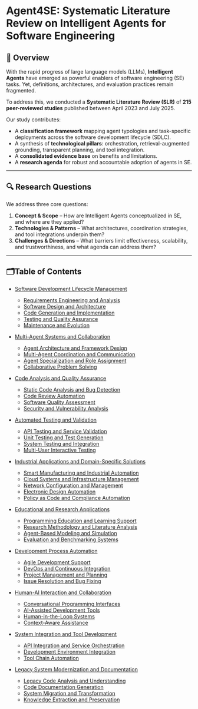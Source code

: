 # Agent4SE: Systematic Literature Review on Intelligent Agents for Software Engineering

## 📖 Overview

With the rapid progress of large language models (LLMs), **Intelligent Agents** have emerged as powerful enablers of software engineering (SE) tasks. Yet, definitions, architectures, and evaluation practices remain fragmented.

To address this, we conducted a **Systematic Literature Review (SLR)** of **215 peer-reviewed studies** published between April 2023 and July 2025.  

Our study contributes:  
- A **classification framework** mapping agent typologies and task-specific deployments across the software development lifecycle (SDLC).  
- A synthesis of **technological pillars**: orchestration, retrieval-augmented grounding, transparent planning, and tool integration.  
- A **consolidated evidence base** on benefits and limitations.  
- A **research agenda** for robust and accountable adoption of agents in SE.  

---

## 🔍 Research Questions

We address three core questions:  

1. **Concept & Scope** – How are Intelligent Agents conceptualized in SE, and where are they applied?  
2. **Technologies & Patterns** – What architectures, coordination strategies, and tool integrations underpin them?  
3. **Challenges & Directions** – What barriers limit effectiveness, scalability, and trustworthiness, and what agenda can address them?  

---

## 🗂Table of Contents

- [Software Development Lifecycle Management](#software-development-lifecycle-management)  
  - [Requirements Engineering and Analysis](#requirements-engineering-and-analysis)  
  - [Software Design and Architecture](#software-design-and-architecture)  
  - [Code Generation and Implementation](#code-generation-and-implementation)  
  - [Testing and Quality Assurance](#testing-and-quality-assurance)  
  - [Maintenance and Evolution](#maintenance-and-evolution)  

- [Multi-Agent Systems and Collaboration](#multi-agent-systems-and-collaboration)  
  - [Agent Architecture and Framework Design](#agent-architecture-and-framework-design)  
  - [Multi-Agent Coordination and Communication](#multi-agent-coordination-and-communication)  
  - [Agent Specialization and Role Assignment](#agent-specialization-and-role-assignment)  
  - [Collaborative Problem Solving](#collaborative-problem-solving)  

- [Code Analysis and Quality Assurance](#code-analysis-and-quality-assurance)  
  - [Static Code Analysis and Bug Detection](#static-code-analysis-and-bug-detection)  
  - [Code Review Automation](#code-review-automation)  
  - [Software Quality Assessment](#software-quality-assessment)  
  - [Security and Vulnerability Analysis](#security-and-vulnerability-analysis)  

- [Automated Testing and Validation](#automated-testing-and-validation)  
  - [API Testing and Service Validation](#api-testing-and-service-validation)  
  - [Unit Testing and Test Generation](#unit-testing-and-test-generation)  
  - [System Testing and Integration](#system-testing-and-integration)  
  - [Multi-User Interactive Testing](#multi-user-interactive-testing)  

- [Industrial Applications and Domain-Specific Solutions](#industrial-applications-and-domain-specific-solutions)  
  - [Smart Manufacturing and Industrial Automation](#smart-manufacturing-and-industrial-automation)  
  - [Cloud Systems and Infrastructure Management](#cloud-systems-and-infrastructure-management)  
  - [Network Configuration and Management](#network-configuration-and-management)  
  - [Electronic Design Automation](#electronic-design-automation)  
  - [Policy as Code and Compliance Automation](#policy-as-code-and-compliance-automation)  

- [Educational and Research Applications](#educational-and-research-applications)  
  - [Programming Education and Learning Support](#programming-education-and-learning-support)  
  - [Research Methodology and Literature Analysis](#research-methodology-and-literature-analysis)  
  - [Agent-Based Modeling and Simulation](#agent-based-modeling-and-simulation)  
  - [Evaluation and Benchmarking Systems](#evaluation-and-benchmarking-systems)  

- [Development Process Automation](#development-process-automation)  
  - [Agile Development Support](#agile-development-support)  
  - [DevOps and Continuous Integration](#devops-and-continuous-integration)  
  - [Project Management and Planning](#project-management-and-planning)  
  - [Issue Resolution and Bug Fixing](#issue-resolution-and-bug-fixing)  

- [Human-AI Interaction and Collaboration](#human-ai-interaction-and-collaboration)  
  - [Conversational Programming Interfaces](#conversational-programming-interfaces)  
  - [AI-Assisted Development Tools](#ai-assisted-development-tools)  
  - [Human-in-the-Loop Systems](#human-in-the-loop-systems)  
  - [Context-Aware Assistance](#context-aware-assistance)  

- [System Integration and Tool Development](#system-integration-and-tool-development)  
  - [API Integration and Service Orchestration](#api-integration-and-service-orchestration)  
  - [Development Environment Integration](#development-environment-integration)  
  - [Tool Chain Automation](#tool-chain-automation)  

- [Legacy System Modernization and Documentation](#legacy-system-modernization-and-documentation)  
  - [Legacy Code Analysis and Understanding](#legacy-code-analysis-and-understanding)  
  - [Code Documentation Generation](#code-documentation-generation)  
  - [System Migration and Transformation](#system-migration-and-transformation)  
  - [Knowledge Extraction and Preservation](#knowledge-extraction-and-preservation)  
